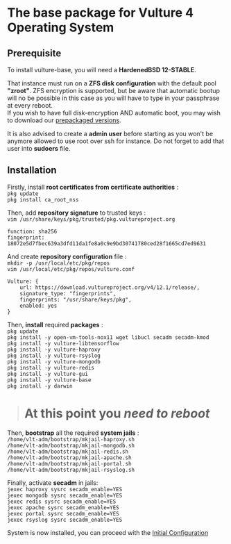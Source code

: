 # The base package for Vulture 4 Operating System

## Prerequisite

To install vulture-base, you will need a **HardenedBSD 12-STABLE**.

That instance must run on a **ZFS disk configuration** with the default pool **"zroot"**. 
ZFS encryption is supported, but be aware that automatic bootup will no be possible in this case as you will have to type in your passphrase at every reboot. <br>
If you wish to have full disk-encryption AND automatic boot, you may wish to download our [prepackaged versions](https://download.vultureproject.org/v4/12.1/isos/).

It is also advised to create a **admin user** before starting as you won't be anymore allowed to use root over ssh for instance. Do not forget to add that user into **sudoers** file. <br>

## Installation

Firstly, install **root certificates from certificate authorities** : <br>
`pkg update`<br>
`pkg install ca_root_nss`

Then, add **repository signature** to trusted keys : <br>
`vim /usr/share/keys/pkg/trusted/pkg.vultureproject.org`

    function: sha256
    fingerprint: 18072e5d7fbec639a3dfd11da1fe8a0c9e9bd30741780ced28f1665cd7ed9631

And create **repository configuration** file : <br>
`mkdir -p /usr/local/etc/pkg/repos` <br>
`vim /usr/local/etc/pkg/repos/vulture.conf`

    Vulture: {
        url: https://download.vultureproject.org/v4/12.1/release/,
        signature_type: "fingerprints",
        fingerprints: "/usr/share/keys/pkg",
        enabled: yes
    }

Then, **install** required **packages** : <br>
`pkg update` <br>
`pkg install -y open-vm-tools-nox11 wget libucl secadm secadm-kmod` <br>
`pkg install -y vulture-libtensorflow` <br>
`pkg install -y vulture-haproxy` <br>
`pkg install -y vulture-rsyslog` <br>
`pkg install -y vulture-mongodb` <br>
`pkg install -y vulture-redis` <br>
`pkg install -y vulture-gui` <br>
`pkg install -y vulture-base` <br>
`pkg install -y darwin` <br>

> # **At this point you _need to reboot_**

Then, **bootstrap** all the required **system jails** : <br>
`/home/vlt-adm/bootstrap/mkjail-haproxy.sh` <br>
`/home/vlt-adm/bootstrap/mkjail-mongodb.sh` <br>
`/home/vlt-adm/bootstrap/mkjail-redis.sh` <br>
`/home/vlt-adm/bootstrap/mkjail-apache.sh` <br>
`/home/vlt-adm/bootstrap/mkjail-portal.sh` <br>
`/home/vlt-adm/bootstrap/mkjail-rsyslog.sh` <br>

Finally, activate **secadm** in jails: <br>
`jexec haproxy sysrc secadm_enable=YES`<br>
`jexec mongodb sysrc secadm_enable=YES`<br>
`jexec redis sysrc secadm_enable=YES`<br>
`jexec apache sysrc secadm_enable=YES`<br>
`jexec portal sysrc secadm_enable=YES`<br>
`jexec rsyslog sysrc secadm_enable=YES`<br>


System is now installed, you can proceed with the [Initial Configuration](CONFIGURE.md)
